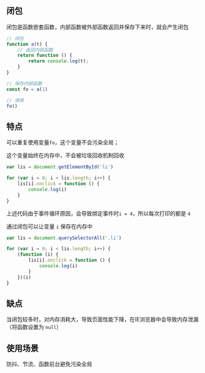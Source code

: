## 闭包

闭包是函数嵌套函数，内部函数被外部函数返回并保存下来时，就会产生闭包

```js
// 闭包
function a(t) {
	// 返回内部函数
	return function () {
		return console.log(t);
	}
}

// 保存内部函数
const fo = a(1)

// 调用
fo()
```

## 特点

可以重复使用变量`fo`，这个变量不会污染全局； 

这个变量始终在内存中，不会被垃圾回收机制回收

```js
var lis = document.getElementById('li')

for (var i = 0; i < lis.length; i++) {
	lis[i].onclick = function () {
		console.log(i)
	}
}
```

上述代码由于事件循环原因，会导致绑定事件时`i = 4`，所以每次打印的都是 `4`

通过闭包可以让变量 `i` 保存在内存中

```js
var lis = document.querySelectorAll('.li')

for (var i = 0; i < lis.length; i++) {
	(function (i) {
		lis[i].onclick = function () {
			console.log(i)
		}
	})(i)
}
```

## 缺点

当闭包较多时，对内存消耗大，导致页面性能下降，在IE浏览器中会导致内存泄漏（将函数设置为 `null`）

## 使用场景

防抖、节流、函数前台避免污染全局

